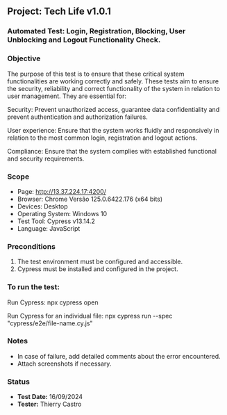 ## Project: Tech Life v1.0.1  

### Automated Test: Login, Registration, Blocking, User Unblocking and Logout Functionality Check.

### Objective
The purpose of this test is to ensure that these critical system functionalities are working correctly and safely.
These tests aim to ensure the security, reliability and correct functionality of the system in relation to user management. They are essential for:

Security: Prevent unauthorized access, guarantee data confidentiality and prevent authentication and authorization failures.

User experience: Ensure that the system works fluidly and responsively in relation to the most common login, registration and logout actions.

Compliance: Ensure that the system complies with established functional and security requirements.

### Scope
- Page: http://13.37.224.17:4200/
- Browser: Chrome Versão 125.0.6422.176 (x64 bits)
- Devices: Desktop
- Operating System: Windows 10
- Test Tool: Cypress v13.14.2
- Language: JavaScript

### Preconditions
1. The test environment must be configured and accessible.
2. Cypress must be installed and configured in the project.

### To run the test:
Run Cypress: npx cypress open

Run Cypress for an individual file: npx cypress run --spec "cypress/e2e/file-name.cy.js"

### Notes
- In case of failure, add detailed comments about the error encountered.
- Attach screenshots if necessary.

### Status
- **Test Date:** 16/09/2024
- **Tester:** Thierry Castro
